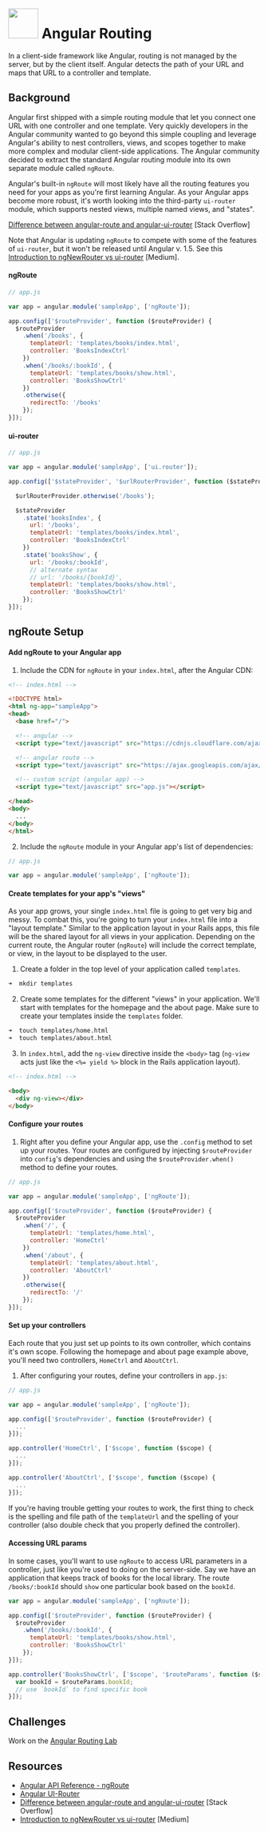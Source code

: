 # <img src="https://cloud.githubusercontent.com/assets/7833470/10899314/63829980-8188-11e5-8cdd-4ded5bcb6e36.png" height="60"> Angular Routing

In a client-side framework like Angular, routing is not managed by the server, but by the client itself. Angular detects the path of your URL and maps that URL to a controller and template.

## Background

Angular first shipped with a simple routing module that let you connect one URL with one controller and one template. Very quickly developers in the Angular community wanted to go beyond this simple coupling and leverage Angular's ability to nest controllers, views, and scopes together to make more complex and modular client-side applications. The Angular community decided to extract the standard Angular routing module into its own separate module called `ngRoute`.

Angular's built-in `ngRoute` will most likely have all the routing features you need for your apps as you're first learning Angular. As your Angular apps become more robust, it's worth looking into the third-party `ui-router` module, which supports nested views, multiple named views, and "states".

<a href="http://stackoverflow.com/questions/21023763/angularjs-difference-between-angular-route-and-angular-ui-router" target="_blank">Difference between angular-route and angular-ui-router</a> [Stack Overflow]

Note that Angular is updating `ngRoute` to compete with some of the features of `ui-router`, but it won't be released until Angular v. 1.5. See this <a href="https://medium.com/angularjs-meetup-south-london/angular-just-another-introduction-to-ngnewrouter-vs-ui-router-72bfcb228017#.uvb7zouk7" target="_blank">Introduction to ngNewRouter vs ui-router</a> [Medium].

#### ngRoute

```js
// app.js

var app = angular.module('sampleApp', ['ngRoute']);

app.config(['$routeProvider', function ($routeProvider) {
  $routeProvider
    .when('/books', {
      templateUrl: 'templates/books/index.html',
      controller: 'BooksIndexCtrl'
    })
    .when('/books/:bookId', {
      templateUrl: 'templates/books/show.html',
      controller: 'BooksShowCtrl'
    })
    .otherwise({
      redirectTo: '/books'
    });
}]);
```

#### ui-router

```js
// app.js

var app = angular.module('sampleApp', ['ui.router']);

app.config(['$stateProvider', '$urlRouterProvider', function ($stateProvider, $urlRouterProvider) {

  $urlRouterProvider.otherwise('/books');

  $stateProvider
    .state('booksIndex', {
      url: '/books',
      templateUrl: 'templates/books/index.html',
      controller: 'BooksIndexCtrl'
    })
    .state('booksShow', {
      url: '/books/:bookId',
      // alternate syntax
      // url: '/books/{bookId}',
      templateUrl: 'templates/books/show.html',
      controller: 'BooksShowCtrl'
    });
}]);
```

## ngRoute Setup

#### Add ngRoute to your Angular app

1. Include the CDN for `ngRoute` in your `index.html`, after the Angular CDN:

  ```html
  <!-- index.html -->

  <!DOCTYPE html>
  <html ng-app="sampleApp">
  <head>
    <base href="/">

    <!-- angular -->
    <script type="text/javascript" src="https://cdnjs.cloudflare.com/ajax/libs/angular.js/1.4.8/angular.min.js"></script>

    <!-- angular route -->
    <script type="text/javascript" src="https://ajax.googleapis.com/ajax/libs/angularjs/1.4.8/angular-route.min.js"></script>

    <!-- custom script (angular app) -->
    <script type="text/javascript" src="app.js"></script>

  </head>
  <body>
    ...
  </body>
  </html>
  ```

2. Include the `ngRoute` module in your Angular app's list of dependencies:

  ```js
  // app.js

  var app = angular.module('sampleApp', ['ngRoute']);
  ```

#### Create templates for your app's "views"

As your app grows, your single `index.html` file is going to get very big and messy. To combat this, you're going to turn your `index.html` file into a "layout template." Similar to the application layout in your Rails apps, this file will be the shared layout for all views in your application. Depending on the current route, the Angular router (`ngRoute`) will include the correct template, or view, in the layout to be displayed to the user.

1. Create a folder in the top level of your application called `templates`.

  ```zsh
  ➜  mkdir templates
  ```

2. Create some templates for the different "views" in your application. We'll start with templates for the homepage and the about page. Make sure to create your templates inside the `templates` folder.

  ```zsh
  ➜  touch templates/home.html
  ➜  touch templates/about.html
  ```

3. In `index.html`, add the `ng-view` directive inside the `<body>` tag (`ng-view` acts just like the `<%= yield %>` block in the Rails application layout).

  ```html
  <!-- index.html -->

  <body>
    <div ng-view></div>
  </body>
  ```

#### Configure your routes

1. Right after you define your Angular app, use the `.config` method to set up your routes. Your routes are configured by injecting `$routeProvider` into `config`'s dependencies and using the `$routeProvider.when()` method to define your routes.

  ```js
  // app.js

  var app = angular.module('sampleApp', ['ngRoute']);

  app.config(['$routeProvider', function ($routeProvider) {
    $routeProvider
      .when('/', {
        templateUrl: 'templates/home.html',
        controller: 'HomeCtrl'
      })
      .when('/about', {
        templateUrl: 'templates/about.html',
        controller: 'AboutCtrl'
      })
      .otherwise({
        redirectTo: '/'
      });
  }]);
  ```

#### Set up your controllers

Each route that you just set up points to its own controller, which contains it's own scope. Following the homepage and about page example above, you'll need two controllers, `HomeCtrl` and `AboutCtrl`.

1. After configuring your routes, define your controllers in `app.js`:

  ```js
  // app.js

  var app = angular.module('sampleApp', ['ngRoute']);

  app.config(['$routeProvider', function ($routeProvider) {
    ...
  }]);

  app.controller('HomeCtrl', ['$scope', function ($scope) {
    ...
  }]);

  app.controller('AboutCtrl', ['$scope', function ($scope) {
    ...
  }]);
  ```

If you're having trouble getting your routes to work, the first thing to check is the spelling and file path of the `templateUrl` and the spelling of your controller (also double check that you properly defined the controller).


#### Accessing URL params

In some cases, you'll want to use `ngRoute` to access URL parameters in a controller, just like you're used to doing on the server-side. Say we have an application that keeps track of books for the local library. The route `/books/:bookId` should `show` one particular book based on the `bookId`.

```js
var app = angular.module('sampleApp', ['ngRoute']);

app.config(['$routeProvider', function ($routeProvider) {
  $routeProvider
    .when('/books/:bookId', {
      templateUrl: 'templates/books/show.html',
      controller: 'BooksShowCtrl'
    });
}]);

app.controller('BooksShowCtrl', ['$scope', '$routeParams', function ($scope, $routeParams) {
  var bookId = $routeParams.bookId;
  // use `bookId` to find specific book
}]);
```

## Challenges

Work on the <a href="https://github.com/sf-wdi-24/angular-routing-lab" target="_blank">Angular Routing Lab</a>

## Resources

* <a href="https://docs.angularjs.org/api/ngRoute" target="_blank">Angular API Reference - ngRoute</a>
* <a href="https://github.com/angular-ui/ui-router" target="_blank">Angular UI-Router</a>
* <a href="http://stackoverflow.com/questions/21023763/angularjs-difference-between-angular-route-and-angular-ui-router" target="_blank">Difference between angular-route and angular-ui-router</a> [Stack Overflow]
* <a href="https://medium.com/angularjs-meetup-south-london/angular-just-another-introduction-to-ngnewrouter-vs-ui-router-72bfcb228017#.uvb7zouk7" target="_blank">Introduction to ngNewRouter vs ui-router</a> [Medium]
